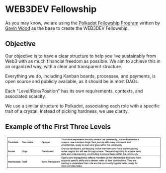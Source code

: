 # WEB3DEV Fellowship

As you may know, we are using the [Polkadot Fellowship Program](https://github.com/polkadot-fellows/manifesto/blob/main/manifesto.pdf) written by [Gavin Wood](https://polkadot.network/gavin-wood/) as the base to create the WEB3DEV Fellowship.

## Objective

Our objective is to have a clear structure to help you live sustainably from Web3 with as much financial freedom as possible. We aim to achieve this in an organized way, with a clear and transparent structure.

Everything we do, including Kanban boards, processes, and payments, is open source and publicly available, as it should be in most DAOs.

Each "Level/Role/Position" has its own requirements, contexts, and associated scarcity.

We use a similar structure to Polkadot, associating each role with a specific trait of a crystal. Instead of picking hardness, we use clarity.

## Example of the First Three Levels

![WEB3DEV Fellowship Three Entry Levels](../images/w3d_fellowship_three_entry_levels.png)